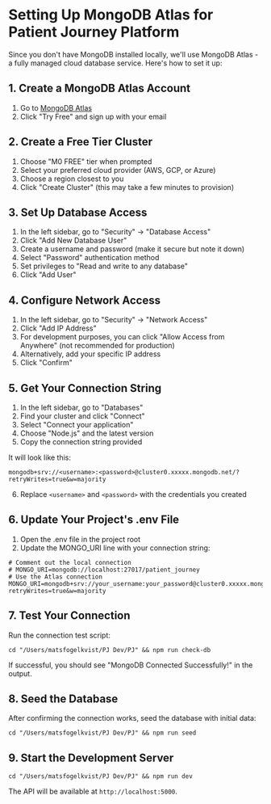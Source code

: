 # Setting Up MongoDB Atlas for Patient Journey Platform

Since you don't have MongoDB installed locally, we'll use MongoDB Atlas - a fully managed cloud database service. Here's how to set it up:

## 1. Create a MongoDB Atlas Account

1. Go to [MongoDB Atlas](https://www.mongodb.com/cloud/atlas/register)
2. Click "Try Free" and sign up with your email

## 2. Create a Free Tier Cluster

1. Choose "M0 FREE" tier when prompted
2. Select your preferred cloud provider (AWS, GCP, or Azure)
3. Choose a region closest to you
4. Click "Create Cluster" (this may take a few minutes to provision)

## 3. Set Up Database Access

1. In the left sidebar, go to "Security" → "Database Access"
2. Click "Add New Database User"
3. Create a username and password (make it secure but note it down)
4. Select "Password" authentication method
5. Set privileges to "Read and write to any database"
6. Click "Add User"

## 4. Configure Network Access

1. In the left sidebar, go to "Security" → "Network Access"
2. Click "Add IP Address"
3. For development purposes, you can click "Allow Access from Anywhere" (not recommended for production)
4. Alternatively, add your specific IP address
5. Click "Confirm"

## 5. Get Your Connection String

1. In the left sidebar, go to "Databases"
2. Find your cluster and click "Connect"
3. Select "Connect your application"
4. Choose "Node.js" and the latest version
5. Copy the connection string provided

It will look like this:
```
mongodb+srv://<username>:<password>@cluster0.xxxxx.mongodb.net/?retryWrites=true&w=majority
```

6. Replace `<username>` and `<password>` with the credentials you created

## 6. Update Your Project's .env File

1. Open the .env file in the project root
2. Update the MONGO_URI line with your connection string:

```
# Comment out the local connection
# MONGO_URI=mongodb://localhost:27017/patient_journey
# Use the Atlas connection
MONGO_URI=mongodb+srv://your_username:your_password@cluster0.xxxxx.mongodb.net/patient_journey?retryWrites=true&w=majority
```

## 7. Test Your Connection

Run the connection test script:

```
cd "/Users/matsfogelkvist/PJ Dev/PJ" && npm run check-db
```

If successful, you should see "MongoDB Connected Successfully!" in the output.

## 8. Seed the Database

After confirming the connection works, seed the database with initial data:

```
cd "/Users/matsfogelkvist/PJ Dev/PJ" && npm run seed
```

## 9. Start the Development Server

```
cd "/Users/matsfogelkvist/PJ Dev/PJ" && npm run dev
```

The API will be available at `http://localhost:5000`.